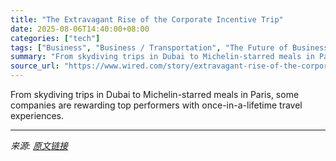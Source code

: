 ```yaml
---
title: "The Extravagant Rise of the Corporate Incentive Trip"
date: 2025-08-06T14:40:00+08:00
categories: ["tech"]
tags: ["Business", "Business / Transportation", "The Future of Business Travel", "Travel", "New York City", "Cities", "Air Travel", "Rewards Travel"]
summary: "From skydiving trips in Dubai to Michelin-starred meals in Paris, some companies are rewarding top performers with once-in-a-lifetime travel experiences."
source_url: "https://www.wired.com/story/extravagant-rise-of-the-corporate-incentive-trip/"
---
```


From skydiving trips in Dubai to Michelin-starred meals in Paris, some companies are rewarding top performers with once-in-a-lifetime travel experiences.

---

*来源: [原文链接](https://www.wired.com/story/extravagant-rise-of-the-corporate-incentive-trip/)*
